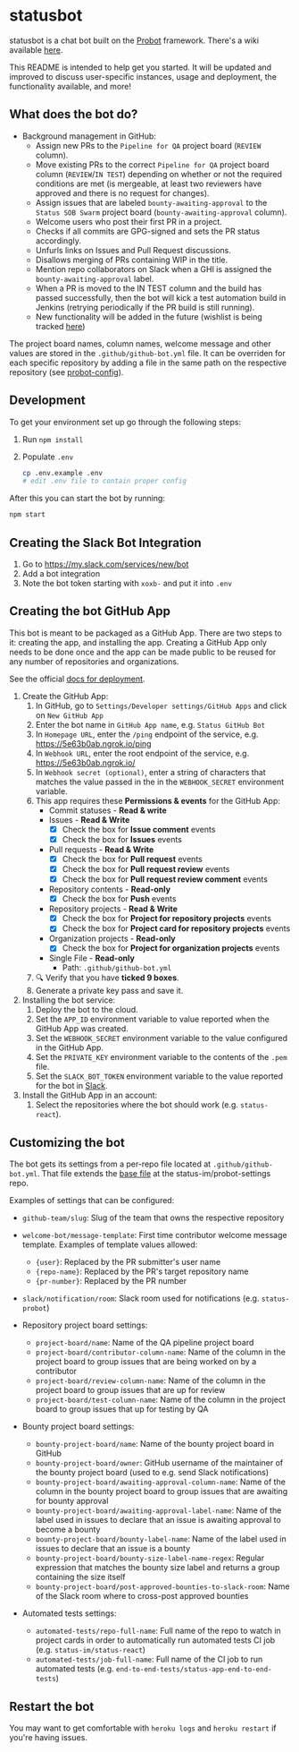 # statusbot

statusbot is a chat bot built on the [Probot][probot] framework. There's a wiki available [here][wiki].

This README is intended to help get you started. It will be updated and improved
to discuss user-specific instances, usage and deployment, the functionality 
available, and more!

[probot]: https://probot.github.io/docs/deployment/
[wiki]: https://wiki.status.im/GitHub_bot

## What does the bot do?

- Background management in GitHub:
  - Assign new PRs to the `Pipeline for QA` project board (`REVIEW` column).
  - Move existing PRs to the correct `Pipeline for QA` project board column (`REVIEW`/`IN TEST`) depending on whether or not the required conditions are met (is mergeable, at least two reviewers have approved and there is no request for changes).
  - Assign issues that are labeled `bounty-awaiting-approval` to the `Status SOB Swarm` project board (`bounty-awaiting-approval` column).
  - Welcome users who post their first PR in a project.
  - Checks if all commits are GPG-signed and sets the PR status accordingly.
  - Unfurls links on Issues and Pull Request discussions.
  - Disallows merging of PRs containing WIP in the title.
  - Mention repo collaborators on Slack when a GHI is assigned the `bounty-awaiting-approval` label.
  - When a PR is moved to the IN TEST column and the build has passed successfully, then the bot will kick a test automation build in Jenkins (retrying periodically if the PR build is still running).
  - New functionality will be added in the future (wishlist is being tracked [here](https://docs.google.com/document/d/19NZEJ453av-owAEBXcIPjavbGKMBFlfVcwsuQ_ORzR4/))

The project board names, column names, welcome message and other values are stored in the `.github/github-bot.yml` file. It can be overriden for each specific repository by adding a file in the same path on the respective repository (see [probot-config](https://github.com/getsentry/probot-config)).

## Development

To get your environment set up go through the following steps:

1. Run `npm install`
2. Populate `.env`

   ```sh
   cp .env.example .env
   # edit .env file to contain proper config
   ```

After this you can start the bot by running:
```sh
npm start
```

## Creating the Slack Bot Integration

1. Go to https://my.slack.com/services/new/bot
2. Add a bot integration
3. Note the bot token starting with `xoxb-` and put it into `.env`

## Creating the bot GitHub App

This bot is meant to be packaged as a GitHub App. There are two steps to it: creating the app, and installing the app. Creating a GitHub App only needs to be done once and the app can be made public to be reused for any number of repositories and organizations.

See the official [docs for deployment](https://probot.github.io/docs/deployment/).

1. Create the GitHub App:
    1. In GitHub, go to `Settings/Developer settings/GitHub Apps` and click on `New GitHub App`
    1. Enter the bot name in `GitHub App name`, e.g. `Status GitHub Bot`
    1. In `Homepage URL`, enter the `/ping` endpoint of the service, e.g. https://5e63b0ab.ngrok.io/ping
    1. In `Webhook URL`, enter the root endpoint of the service, e.g. https://5e63b0ab.ngrok.io/
    1. In `Webhook secret (optional)`, enter a string of characters that matches the value passed in the in the `WEBHOOK_SECRET` environment variable.
    1. This app requires these **Permissions & events** for the GitHub App:
        - Commit statuses - **Read & write**
        - Issues - **Read & Write**
            - [x] Check the box for **Issue comment** events
            - [x] Check the box for **Issues** events
        - Pull requests - **Read & Write**
            - [x] Check the box for **Pull request** events
            - [x] Check the box for **Pull request review** events
            - [x] Check the box for **Pull request review comment** events
        - Repository contents - **Read-only**
            - [x] Check the box for **Push** events
        - Repository projects - **Read & Write**
            - [x] Check the box for **Project for repository projects** events
            - [x] Check the box for **Project card for repository projects** events
        - Organization projects - **Read-only**
            - [x] Check the box for **Project for organization projects** events
        - Single File - **Read-only**
            - Path: `.github/github-bot.yml`
    1. 🔍  Verify that you have **ticked 9 boxes**.
    1. Generate a private key pass and save it.
1. Installing the bot service:
    1. Deploy the bot to the cloud.
    1. Set the `APP_ID` environment variable to value reported when the GitHub App was created.
    1. Set the `WEBHOOK_SECRET` environment variable to the value configured in the GitHub App.
    1. Set the `PRIVATE_KEY` environment variable to the contents of the `.pem` file.
    1. Set the `SLACK_BOT_TOKEN` environment variable to the value reported for the bot in [Slack](https://status-im.slack.com/apps/).
1. Install the GitHub App in an account:
    1. Select the repositories where the bot should work (e.g. `status-react`).

## Customizing the bot

The bot gets its settings from a per-repo file located at `.github/github-bot.yml`. That file extends the [base file](https://github.com/status-im/probot-settings/blob/master/.github/github-bot.yml) at the status-im/probot-settings repo.

Examples of settings that can be configured:

- `github-team/slug`: Slug of the team that owns the respective repository
- `welcome-bot/message-template`: First time contributor welcome message template. Examples of template values allowed:

  - `{user}`: Replaced by the PR submitter's user name
  - `{repo-name}`: Replaced by the PR's target repository name
  - `{pr-number}`: Replaced by the PR number

- `slack/notification/room`: Slack room used for notifications (e.g. `status-probot`)

- Repository project board settings:

  - `project-board/name`: Name of the QA pipeline project board
  - `project-board/contributor-column-name`: Name of the column in the project board to group issues that are being worked on by a contributor
  - `project-board/review-column-name`: Name of the column in the project board to group issues that are up for review
  - `project-board/test-column-name`: Name of the column in the project board to group issues that up for testing by QA

- Bounty project board settings:

  - `bounty-project-board/name`: Name of the bounty project board in GitHub
  - `bounty-project-board/owner`: GitHub username of the maintainer of the bounty project board (used to e.g. send Slack notifications)
  - `bounty-project-board/awaiting-approval-column-name`: Name of the column in the bounty project board to group issues that are awaiting for bounty approval
  - `bounty-project-board/awaiting-approval-label-name`: Name of the label used in issues to declare that an issue is awaiting approval to become a bounty
  - `bounty-project-board/bounty-label-name`: Name of the label used in issues to declare that an issue is a bounty
  - `bounty-project-board/bounty-size-label-name-regex`: Regular expression that matches the bounty size label and returns a group containing the size itself
  - `bounty-project-board/post-approved-bounties-to-slack-room`: Name of the Slack room where to cross-post approved bounties 

- Automated tests settings:
  - `automated-tests/repo-full-name`: Full name of the repo to watch in project cards in order to automatically run automated tests CI job (e.g. `status-im/status-react`)
  - `automated-tests/job-full-name`: Full name of the CI job to run automated tests (e.g. `end-to-end-tests/status-app-end-to-end-tests`)

## Restart the bot

You may want to get comfortable with `heroku logs` and `heroku restart` if
you're having issues.
